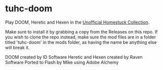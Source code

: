 # tuhc-doom
 Play DOOM, Heretic and Hexen in the [Unofficial Homestuck Collection](https://github.com/Bambosh/unofficial-homestuck-collection).
 
 Make sure to install it by grabbing a copy from the Releases on this repo. If you wish to clone the repo instead, make sure the mod files are in a folder titled 'tuhc-doom' in the mods folder, as having the name be anything else will break it.
 
 DOOM created by ID Software
 Heretic and Hexen created by Raven Software
 Ported to Flash by Mike using Adobe Alchemy
